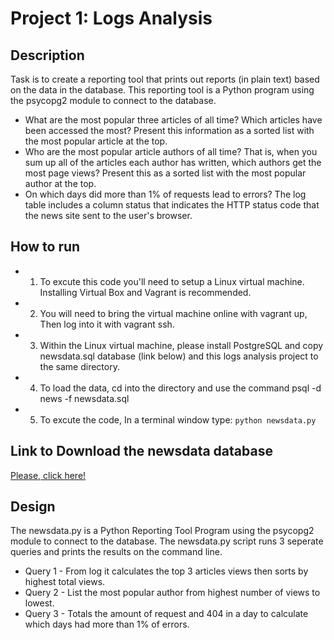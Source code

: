 # Project 1: Logs Analysis
## Description
Task is to create a reporting tool that prints out reports (in plain text) based on the data in the database. This reporting tool is a Python program using the psycopg2 module to connect to the database.

* What are the most popular three articles of all time? Which articles have been accessed the most? Present this information as a sorted list with the most popular article at the top.
* Who are the most popular article authors of all time? That is, when you sum up all of the articles each author has written, which authors get the most page views? Present this as a sorted list with the most popular author at the top.
* On which days did more than 1% of requests lead to errors? The log table includes a column status that indicates the HTTP status code that the news site sent to the user's browser.

## How to run
* 1. To excute this code you'll need to setup a Linux virtual machine.  Installing Virtual Box and Vagrant is recommended.
* 2. You will need to bring the virtual machine online with vagrant up, Then log into it with vagrant ssh.
* 3. Within the Linux virtual machine, please install PostgreSQL and copy newsdata.sql database (link below) and this logs analysis project to the same directory.
* 4. To load the data, cd into the directory and use the command psql -d news -f newsdata.sql
* 5. To excute the code, In a terminal window type: `python newsdata.py`

## Link to Download the newsdata database
[Please, click here!](https://d17h27t6h515a5.cloudfront.net/topher/2016/August/57b5f748_newsdata/newsdata.zip)

## Design
The newsdata.py is a Python Reporting Tool Program using the psycopg2 module to connect to the database.  The newsdata.py script runs 3 seperate queries and prints the results on the command line.
* Query 1 - From log it calculates the top 3 articles views then sorts by highest total views.
* Query 2 - List the most popular author from highest number of views to lowest.
* Query 3 - Totals the amount of request and 404 in a day to calculate which days had more than 1% of errors.
